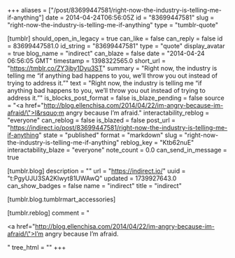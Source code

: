 +++
aliases = ["/post/83699447581/right-now-the-industry-is-telling-me-if-anything"]
date = 2014-04-24T06:56:05Z
id = "83699447581"
slug = "right-now-the-industry-is-telling-me-if-anything"
type = "tumblr-quote"

[tumblr]
should_open_in_legacy = true
can_like = false
can_reply = false
id = 83699447581.0
id_string = "83699447581"
type = "quote"
display_avatar = true
blog_name = "indirect"
can_blaze = false
date = "2014-04-24 06:56:05 GMT"
timestamp = 1398322565.0
short_url = "https://tmblr.co/ZY3jby1Dyu3ST"
summary = "Right now, the industry is telling me “if anything bad happens to you, we’ll throw you out instead of trying to address it.”"
text = "Right now, the industry is telling me “if anything bad happens to you, we’ll throw you out instead of trying to address it.”"
is_blocks_post_format = false
is_blaze_pending = false
source = "<a href=\"http://blog.ellenchisa.com/2014/04/22/im-angry-because-im-afraid/\">I&rsquo;m angry because I&rsquo;m afraid.</a>"
interactability_reblog = "everyone"
can_reblog = false
is_blazed = false
post_url = "https://indirect.io/post/83699447581/right-now-the-industry-is-telling-me-if-anything"
state = "published"
format = "markdown"
slug = "right-now-the-industry-is-telling-me-if-anything"
reblog_key = "Ktb62nuE"
interactability_blaze = "everyone"
note_count = 0.0
can_send_in_message = true

[tumblr.blog]
description = ""
url = "https://indirect.io/"
uuid = "t:PgyUJU3SA2Klwyt81UWAwQ"
updated = 1739927643.0
can_show_badges = false
name = "indirect"
title = "indirect"

[tumblr.blog.tumblrmart_accessories]

[tumblr.reblog]
comment = "<p><a href=\"http://blog.ellenchisa.com/2014/04/22/im-angry-because-im-afraid/\">I’m angry because I’m afraid.</a></p>"
tree_html = ""
+++
